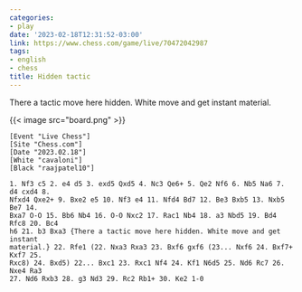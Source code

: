 ```yaml
---
categories:
- play
date: '2023-02-18T12:31:52-03:00'
link: https://www.chess.com/game/live/70472042987
tags:
- english
- chess
title: Hidden tactic
---
```


There a tactic move here hidden. White move and get instant material.

{{< image src="board.png" >}}

```
[Event "Live Chess"]
[Site "Chess.com"]
[Date "2023.02.18"]
[White "cavaloni"]
[Black "raajpatel10"]

1. Nf3 c5 2. e4 d5 3. exd5 Qxd5 4. Nc3 Qe6+ 5. Qe2 Nf6 6. Nb5 Na6 7. d4 cxd4 8.
Nfxd4 Qxe2+ 9. Bxe2 e5 10. Nf3 e4 11. Nfd4 Bd7 12. Be3 Bxb5 13. Nxb5 Be7 14.
Bxa7 O-O 15. Bb6 Nb4 16. O-O Nxc2 17. Rac1 Nb4 18. a3 Nbd5 19. Bd4 Rfc8 20. Bc4
h6 21. b3 Bxa3 {There a tactic move here hidden. White move and get instant
material.} 22. Rfe1 (22. Nxa3 Rxa3 23. Bxf6 gxf6 (23... Nxf6 24. Bxf7+ Kxf7 25.
Rxc8) 24. Bxd5) 22... Bxc1 23. Rxc1 Nf4 24. Kf1 N6d5 25. Nd6 Rc7 26. Nxe4 Ra3
27. Nd6 Rxb3 28. g3 Nd3 29. Rc2 Rb1+ 30. Ke2 1-0
```
